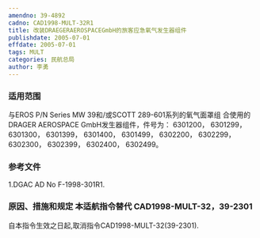 ```yaml
---
amendno: 39-4892  
cadno: CAD1998-MULT-32R1  
title: 改装DRAEGERAEROSPACEGmbH的旅客应急氧气发生器组件  
publishdate: 2005-07-01  
effdate: 2005-07-01  
tags: MULT  
categories: 民航总局  
author: 李勇  
---
```

  
### 适用范围  
与EROS P/N Series MW 39和/或SCOTT  289-601系列的氧气面罩组
合使用的DRAGER AEROSPACE GmbH发生器组件，件号为：   6301200， 6301299， 6301300， 6301399， 6301400， 6301499，  6302200， 6302299， 6302300， 6302399， 6302400， 6302499。  
  
<!--more-->  
### 参考文件  
1.DGAC AD No F-1998-301R1.  
  
### 原因、措施和规定 本适航指令替代 CAD1998-MULT-32，39-2301  
自本指令生效之日起,取消指令CAD1998-MULT-32(39-2301).  

